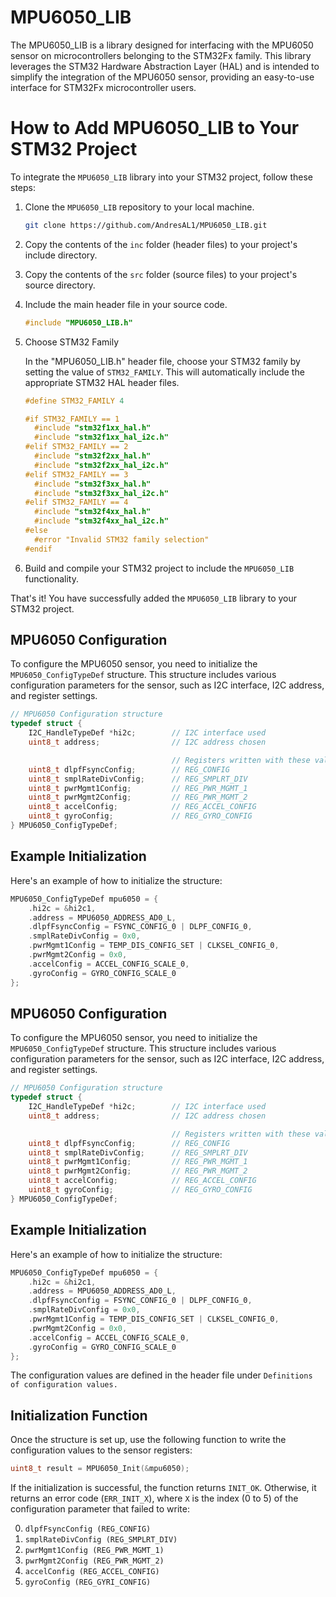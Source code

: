 # MPU6050_LIB
The MPU6050_LIB is a library designed for interfacing with the MPU6050 sensor on microcontrollers belonging to the STM32Fx family. This library leverages the STM32 Hardware Abstraction Layer (HAL) and is intended to simplify the integration of the MPU6050 sensor, providing an easy-to-use interface for STM32Fx microcontroller users.
# How to Add MPU6050_LIB to Your STM32 Project

To integrate the `MPU6050_LIB` library into your STM32 project, follow these steps:

1. Clone the `MPU6050_LIB` repository to your local machine.

    ```bash
    git clone https://github.com/AndresAL1/MPU6050_LIB.git
    ```

2. Copy the contents of the `inc` folder (header files) to your project's include directory.

3. Copy the contents of the `src` folder (source files) to your project's source directory.

4. Include the main header file in your source code.

    ```c
    #include "MPU6050_LIB.h"
    ```

5. Choose STM32 Family

    In the "MPU6050_LIB.h" header file, choose your STM32 family by setting the value of `STM32_FAMILY`. This will automatically include the appropriate STM32 HAL header files.

    ```c
    #define STM32_FAMILY 4

    #if STM32_FAMILY == 1
      #include "stm32f1xx_hal.h"
      #include "stm32f1xx_hal_i2c.h"
    #elif STM32_FAMILY == 2
      #include "stm32f2xx_hal.h"
      #include "stm32f2xx_hal_i2c.h"
    #elif STM32_FAMILY == 3
      #include "stm32f3xx_hal.h"
      #include "stm32f3xx_hal_i2c.h"
    #elif STM32_FAMILY == 4
      #include "stm32f4xx_hal.h"
      #include "stm32f4xx_hal_i2c.h"
    #else
      #error "Invalid STM32 family selection"
    #endif
    ```

6. Build and compile your STM32 project to include the `MPU6050_LIB` functionality.

That's it! You have successfully added the `MPU6050_LIB` library to your STM32 project.

## MPU6050 Configuration

To configure the MPU6050 sensor, you need to initialize the `MPU6050_ConfigTypeDef` structure. This structure includes various configuration parameters for the sensor, such as I2C interface, I2C address, and register settings.

```c
// MPU6050 Configuration structure
typedef struct {
    I2C_HandleTypeDef *hi2c;        // I2C interface used
    uint8_t address;                // I2C address chosen

                                    // Registers written with these values
    uint8_t dlpfFsyncConfig;        // REG_CONFIG
    uint8_t smplRateDivConfig;      // REG_SMPLRT_DIV
    uint8_t pwrMgmt1Config;         // REG_PWR_MGMT_1
    uint8_t pwrMgmt2Config;         // REG_PWR_MGMT_2
    uint8_t accelConfig;            // REG_ACCEL_CONFIG
    uint8_t gyroConfig;             // REG_GYRO_CONFIG
} MPU6050_ConfigTypeDef;
```
## Example Initialization
Here's an example of how to initialize the structure:
```c
MPU6050_ConfigTypeDef mpu6050 = {
    .hi2c = &hi2c1,
    .address = MPU6050_ADDRESS_AD0_L,
    .dlpfFsyncConfig = FSYNC_CONFIG_0 | DLPF_CONFIG_0,
    .smplRateDivConfig = 0x0,
    .pwrMgmt1Config = TEMP_DIS_CONFIG_SET | CLKSEL_CONFIG_0,
    .pwrMgmt2Config = 0x0,
    .accelConfig = ACCEL_CONFIG_SCALE_0,
    .gyroConfig = GYRO_CONFIG_SCALE_0
};
```

## MPU6050 Configuration

To configure the MPU6050 sensor, you need to initialize the `MPU6050_ConfigTypeDef` structure. This structure includes various configuration parameters for the sensor, such as I2C interface, I2C address, and register settings.

```c
// MPU6050 Configuration structure
typedef struct {
    I2C_HandleTypeDef *hi2c;        // I2C interface used
    uint8_t address;                // I2C address chosen

                                    // Registers written with these values
    uint8_t dlpfFsyncConfig;        // REG_CONFIG
    uint8_t smplRateDivConfig;      // REG_SMPLRT_DIV
    uint8_t pwrMgmt1Config;         // REG_PWR_MGMT_1
    uint8_t pwrMgmt2Config;         // REG_PWR_MGMT_2
    uint8_t accelConfig;            // REG_ACCEL_CONFIG
    uint8_t gyroConfig;             // REG_GYRO_CONFIG
} MPU6050_ConfigTypeDef;
```

## Example Initialization

Here's an example of how to initialize the structure:

```c
MPU6050_ConfigTypeDef mpu6050 = {
    .hi2c = &hi2c1,
    .address = MPU6050_ADDRESS_AD0_L,
    .dlpfFsyncConfig = FSYNC_CONFIG_0 | DLPF_CONFIG_0,
    .smplRateDivConfig = 0x0,
    .pwrMgmt1Config = TEMP_DIS_CONFIG_SET | CLKSEL_CONFIG_0,
    .pwrMgmt2Config = 0x0,
    .accelConfig = ACCEL_CONFIG_SCALE_0,
    .gyroConfig = GYRO_CONFIG_SCALE_0
};
```

The configuration values are defined in the header file under `Definitions of configuration values.`

## Initialization Function

Once the structure is set up, use the following function to write the configuration values to the sensor registers:
```c
uint8_t result = MPU6050_Init(&mpu6050);
```
If the initialization is successful, the function returns `INIT_OK`. Otherwise, it returns an error code (`ERR_INIT_X`), where `X` is the index (0 to 5) of the configuration parameter that failed to write:

0. `dlpfFsyncConfig (REG_CONFIG)`
1. `smplRateDivConfig (REG_SMPLRT_DIV)`
2. `pwrMgmt1Config (REG_PWR_MGMT_1)`
3. `pwrMgmt2Config (REG_PWR_MGMT_2)`
4. `accelConfig (REG_ACCEL_CONFIG)`
5. `gyroConfig (REG_GYRI_CONFIG)`
